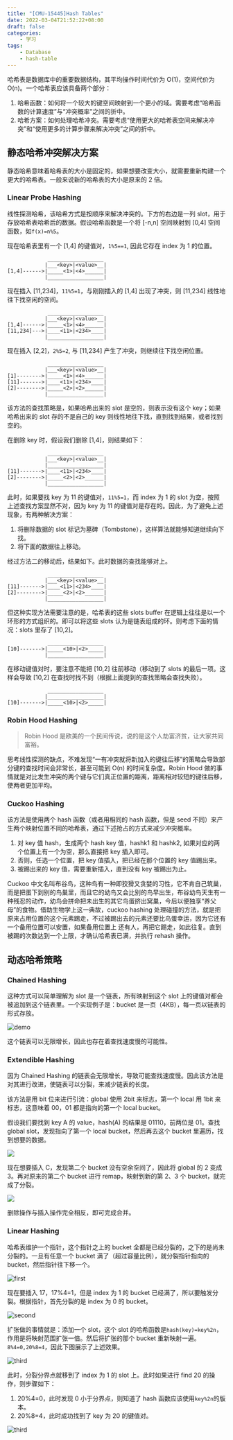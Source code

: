 ```yaml
---
title: "[CMU-15445]Hash Tables"
date: 2022-03-04T21:52:22+08:00
draft: false
categories:
    - 学习
tags: 
    - Database
    - hash-table
---
```


哈希表是数据库中的重要数据结构，其平均操作时间代价为 O(1)，空间代价为 O(n)。一个哈希表应该具备两个部分：

1. 哈希函数：如何将一个较大的键空间映射到一个更小的域。需要考虑“哈希函数的计算速度”与“冲突概率”之间的折中。
2. 哈希方案：如何处理哈希冲突。需要考虑“使用更大的哈希表空间来解决冲突”和“使用更多的计算步骤来解决冲突”之间的折中。

## 静态哈希冲突解决方案

静态哈希意味着哈希表的大小是固定的，如果想要改变大小，就需要重新构建一个更大的哈希表。一般来说新的哈希表的大小是原来的 2 倍。

### Linear Probe Hashing

线性探测哈希，该哈希方式是按顺序来解决冲突的。下方的右边是一列 slot，用于存放哈希表哈希后的数据。假设哈希函数是一个将 [-n,n] 空间映射到 [0,4] 空间函数，如`f(x)=n%5`。

现在哈希表里有一个 [1,4] 的键值对，`1%5==1`, 因此它存在 index 为 1 的位置。
```
             __________________
            |___<key>|<value>__|
[1,4]------>|_____<1>|<4>______|
            |__________________|
```

现在插入 [11,234]，`11%5=1`，与刚刚插入的 [1,4] 出现了冲突，则 [11,234] 线性地往下找空闲的空间。

```
             __________________
            |___<key>|<value>__|
[1,4]------>|_____<1>|<4>______|
[11,234]--->|____<11>|<234>____|
            |__________________|
```

现在插入 [2,2]，`2%5=2`, 与 [11,234] 产生了冲突，则继续往下找空闲位置。

```
             __________________
            |___<key>|<value>__|
[1]-------->|_____<1>|<4>______|
[11]------->|____<11>|<234>____|
[2]-------->|_____<2>|<2>______|
            |__________________|
```

该方法的查找策略是，如果哈希出来的 slot 是空的，则表示没有这个 key；如果哈希出来的 slot 存的不是自己的 key 则线性地往下找，直到找到结果，或者找到空的。

在删除 key 时，假设我们删除 [1,4]，则结果如下：

```
             __________________
            |___<key>|<value>__|
            |__________________|
[11]------->|____<11>|<234>____|
[2]-------->|_____<2>|<2>______|
            |__________________|
```

此时，如果要找 key 为 11 的键值对，`11%5=1`，而 index 为 1 的 slot 为空，按照上述查找方案显然不对，因为 key 为 11 的键值对是存在的。因此，为了避免上述现象，有两种解决方案：

1. 将删除数据的 slot 标记为墓碑（Tombstone），这样算法就能够知道继续向下找。
2. 将下面的数据往上移动。

经过方法二的移动后，结果如下。此时数据的查找能够对上。
```
             __________________
            |___<key>|<value>__|
[11]------->|____<11>|<234>____|
[2]-------->|_____<2>|<2>______|
            |__________________|
```

但这种实现方法需要注意的是，哈希表的这些 slots buffer 在逻辑上往往是以一个环形的方式组织的。即可以将这些 slots 认为是链表组成的环。则考虑下面的情况：slots 里存了 [10,2]。

```
             __________________
[10]------->|_____<10>|<2>_____|
            |__________________|
```

在移动键值对时，要注意不能把 [10,2] 往前移动（移动到了 slots 的最后一项。这样会导致 [10,2] 在查找时找不到（根据上面提到的查找策略会查找失败）。

```
             __________________
            |__________________|
[10]------->|_____<10>|<2>_____|
```

### Robin Hood Hashing

> Robin Hood 是欧美的一个民间传说，说的是这个人劫富济贫，让大家共同富裕。

思考线性探测的缺点，不难发现“一有冲突就将新加入的键往后移”的策略会导致部分键的查找时间会非常长，甚至可能到 O(n) 的时间复杂度。Robin Hood 做的事情就是对比发生冲突的两个键与它们真正位置的距离，距离相对较短的键往后移，使两者更加平均。

### Cuckoo Hashing

该方法是使用两个 hash 函数（或者用相同的 hash 函数，但是 seed 不同）来产生两个映射位置不同的哈希表，通过下述抢占的方式来减少冲突概率。 

1. 对 key 值 hash，生成两个 hash key 值，hashk1 和 hashk2, 如果对应的两个位置上有一个为空，那么直接把 key 插入即可。
2. 否则，任选一个位置，把 key 值插入，把已经在那个位置的 key 值踢出来。
3. 被踢出来的 key 值，需要重新插入，直到没有 key 被踢出为止。

Cuckoo 中文名叫布谷鸟，这种鸟有一种即狡猾又贪婪的习性，它不肯自己筑巢， 而是把蛋下到别的鸟巢里，而且它的幼鸟又会比别的鸟早出生，布谷幼鸟天生有一种残忍的动作，幼鸟会拼命把未出生的其它鸟蛋挤出窝巢，今后以便独享“养父 母”的食物。借助生物学上这一典故，cuckoo hashing 处理碰撞的方法，就是把原来占用位置的这个元素踢走，不过被踢出去的元素还要比鸟蛋幸运，因为它还有一个备用位置可以安置，如果备用位置上 还有人，再把它踢走，如此往复。直到被踢的次数达到一个上限，才确认哈希表已满，并执行 rehash 操作。

## 动态哈希策略

### Chained Hashing

这种方式可以简单理解为 slot 是一个链表，所有映射到这个 slot 上的键值对都会被追加到这个链表里。一个实现例子是：bucket 是一页（4KB），每一页以链表的形式存放。

![demo](chain.png)

这个链表可以无限增长，因此也存在着查找速度慢的可能性。

### Extendible Hashing 

因为 Chained Hashing 的链表会无限增长，导致可能查找速度慢。因此该方法是对其进行改进，使链表可以分裂，来减少链表的长度。

该方法是用 bit 位来进行引流：global 使用 2bit 来标志，第一个 local 用 1bit 来标志，这意味着 00，01 都是指向的第一个 local bucket。

假设我们要找到 key A 的 value，hash(A) 的结果是 01110，前两位是 01。查找 global slot，发现指向了第一个 local bucket，然后再去这个 bucket 里遍历，找到想要的数据。

![](extend1.png)

现在想要插入 C，发现第二个 bucket 没有空余空间了，因此将 global 的 2 变成 3。再对原来的第二个 bucket 进行 remap，映射到新的第 2、3 个 bucket，就完成了分裂。

![](extend2.png)

删除操作与插入操作完全相反，即可完成合并。

### Linear Hashing

哈希表维护一个指针，这个指针之上的 bucket 全都是已经分裂的，之下的是尚未分裂的。一旦有任意一个 bucket 满了（超过容量比例），就分裂指针指向的 bucket，然后指针往下移一个。

![first](linear.png)

现在要插入 17，17%4=1，但是 index 为 1 的 bucket 已经满了，所以要触发分裂。根据指针，首先分裂的是 index 为 0 的 bucket。

![second](linear1.png)

扩张做的事情就是：添加一个 slot，这个 slot 的哈希函数是`hash(key)=key%2n`，作用是将映射范围扩张一倍。然后将扩张的那个 bucket 重新映射一遍。`8%4=0,20%8=4`，因此下图展示了上述效果。

![third](linear2.png)

此时，分裂分界点就移到了 index 为 1 的 slot 上。此时如果进行 find 20 的操作，则步骤如下：
1. 20%4=0，此时发现 0 小于分界点，则知道了 hash 函数应该使用`key%2n`的版本。
2. 20%8=4，此时成功找到了 key 为 20 的键值对。

![third](linear3.png)
